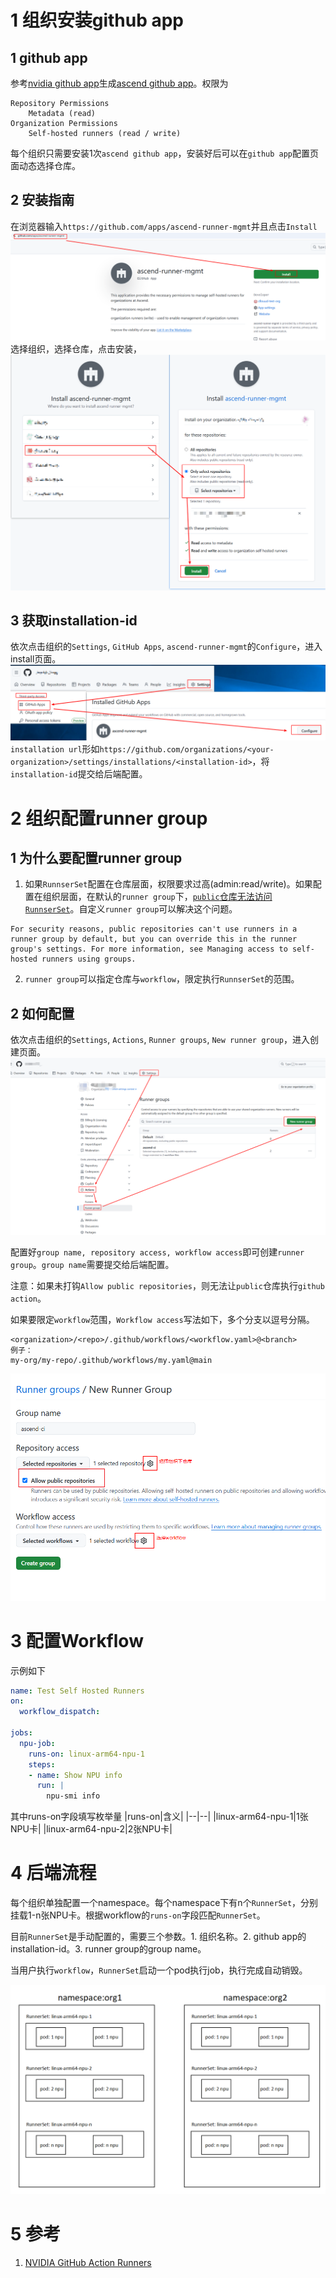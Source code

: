 # 1 组织安装github app
## 1 github app
参考[nvidia github app](https://github.com/apps/nvidia-runner-mgmt/)生成[ascend github app](https://github.com/apps/ascend-runner-mgmt)。权限为
```
Repository Permissions
    Metadata (read)
Organization Permissions
    Self-hosted runners (read / write)
```
每个组织只需要安装1次`ascend github app`，安装好后可以在`github app`配置页面动态选择仓库。
## 2 安装指南
在浏览器输入`https://github.com/apps/ascend-runner-mgmt`并且点击`Install`
![alt text](assets/使用说明文档/image-3.png)
选择组织，选择仓库，点击安装，
![alt text](assets/使用说明文档/image-5.png)

## 3 获取installation-id
依次点击组织的`Settings`, `GitHub Apps`, `ascend-runner-mgmt`的`Configure`，进入install页面。
![alt text](assets/使用说明文档/image-7.png)
`installation url`形如`https://github.com/organizations/<your-organization>/settings/installations/<installation-id>`，将`installation-id`提交给后端配置。

# 2 组织配置runner group
## 1 为什么要配置runner group
1. 如果`RunnserSet`配置在仓库层面，权限要求过高(admin:read/write)。如果配置在组织层面，在默认的`runner group`下，[`public`仓库无法访问`RunnserSet`](https://docs.github.com/en/actions/hosting-your-own-runners/managing-self-hosted-runners/adding-self-hosted-runners
)。自定义`runner group`可以解决这个问题。
```
For security reasons, public repositories can't use runners in a runner group by default, but you can override this in the runner group's settings. For more information, see Managing access to self-hosted runners using groups.
```
2. `runner group`可以指定仓库与`workflow`，限定执行`RunnserSet`的范围。
## 2 如何配置
依次点击组织的`Settings`, `Actions`, `Runner groups`, `New runner group`，进入创建页面。
![alt text](assets/使用说明文档/image-8.png)

配置好`group name, repository access, workflow access`即可创建`runner group`。`group name`需要提交给后端配置。

注意：如果未打钩`Allow public repositories`，则无法让`public`仓库执行`github action`。

如果要限定`workflow`范围，`Workflow access`写法如下，多个分支以逗号分隔。
```text
<organization>/<repo>/.github/workflows/<workflow.yaml>@<branch>
例子：
my-org/my-repo/.github/workflows/my.yaml@main
```
![alt text](assets/使用说明文档/image-2.png)

# 3 配置Workflow
示例如下
```yaml
name: Test Self Hosted Runners
on:
  workflow_dispatch:

jobs:
  npu-job:
    runs-on: linux-arm64-npu-1
    steps:
    - name: Show NPU info
      run: |
        npu-smi info
```
其中runs-on字段填写枚举量
|runs-on|含义|
|--|--|
|linux-arm64-npu-1|1张NPU卡|
|linux-arm64-npu-2|2张NPU卡|

# 4 后端流程
每个组织单独配置一个namespace。每个namespace下有n个`RunnerSet`，分别挂载1-n张NPU卡。根据workflow的`runs-on`字段匹配`RunnerSet`。

目前`RunnerSet`是手动配置的，需要三个参数。1. 组织名称。2. github app的installation-id。3. runner group的group name。

当用户执行`workflow`，`RunnerSet`启动一个pod执行job，执行完成自动销毁。

![alt text](assets/使用说明文档/image-10.png)

# 5 参考
1. [NVIDIA GitHub Action Runners](https://docs.gha-runners.nvidia.com/)
